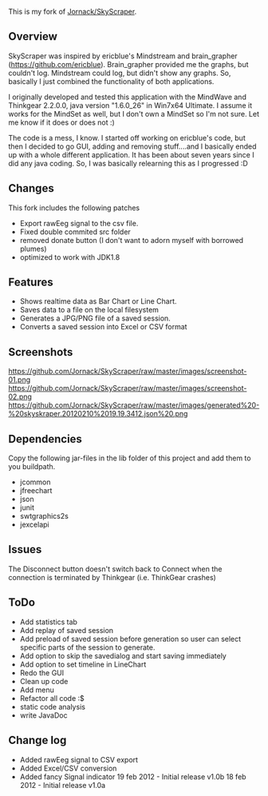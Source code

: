 This is my fork of [Jornack/SkyScraper](https://github.com/Jornack/SkyScraper).

Overview
--------

SkyScraper was inspired by ericblue's Mindstream and brain_grapher (https://github.com/ericblue).
Brain_grapher provided me the graphs, but couldn't log. Mindstream could log, but didn't show any graphs. So, basically I just combined the functionality of both applications. 

I originally developed and tested this application with the MindWave and Thinkgear 2.2.0.0, java version "1.6.0_26" in Win7x64 Ultimate. I assume it works for the MindSet as well, but I don't own a MindSet so I'm not sure. Let me know if it does or does not :)

The code is a mess, I know. I started off working on ericblue's code, but then I decided to go GUI, adding and removing stuff....and I basically ended up with a whole different application. It has been about seven years since I did any java coding. So, I was basically relearning this as I progressed :D

Changes
-------
This fork includes the following patches

- Export rawEeg signal to the csv file.
- Fixed double commited src folder
- removed donate button (I don't want to adorn myself with borrowed plumes)
- optimized to work with JDK1.8

Features
--------

- Shows realtime data as Bar Chart or Line Chart.
- Saves data to a file on the local filesystem
- Generates a JPG/PNG file of a saved session.
- Converts a saved session into Excel or CSV format

Screenshots
-----------

https://github.com/Jornack/SkyScraper/raw/master/images/screenshot-01.png
https://github.com/Jornack/SkyScraper/raw/master/images/screenshot-02.png
https://github.com/Jornack/SkyScraper/raw/master/images/generated%20-%20skyskraper.20120210%2019.19.3412.json%20.png

Dependencies
------------
Copy the following jar-files in the lib folder of this project and add them to you buildpath.

* jcommon
* jfreechart
* json
* junit
* swtgraphics2s
* jexcelapi

Issues
------

The Disconnect button doesn't switch back to Connect when the connection is terminated by Thinkgear (i.e. ThinkGear crashes)

ToDo
----

- Add statistics tab
- Add replay of saved session
- Add preload of saved session before generation so user can select specific parts of the session to generate.
- Add option to skip the savedialog and start saving immediately
- Add option to set  timeline in LineChart
- Redo the GUI
- Clean up code
- Add menu
- Refactor all code :$
- static code analysis
- write JavaDoc

Change log
----------
- Added rawEeg signal to CSV export
- Added Excel/CSV conversion
- Added fancy Signal indicator
19 feb 2012 - Initial release v1.0b
18 feb 2012 - Initial release v1.0a
